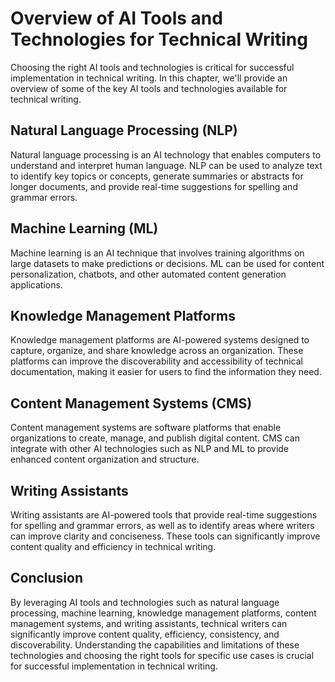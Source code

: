 Overview of AI Tools and Technologies for Technical Writing
==========================================================================================================================================

Choosing the right AI tools and technologies is critical for successful implementation in technical writing. In this chapter, we'll provide an overview of some of the key AI tools and technologies available for technical writing.

Natural Language Processing (NLP)
---------------------------------

Natural language processing is an AI technology that enables computers to understand and interpret human language. NLP can be used to analyze text to identify key topics or concepts, generate summaries or abstracts for longer documents, and provide real-time suggestions for spelling and grammar errors.

Machine Learning (ML)
---------------------

Machine learning is an AI technique that involves training algorithms on large datasets to make predictions or decisions. ML can be used for content personalization, chatbots, and other automated content generation applications.

Knowledge Management Platforms
------------------------------

Knowledge management platforms are AI-powered systems designed to capture, organize, and share knowledge across an organization. These platforms can improve the discoverability and accessibility of technical documentation, making it easier for users to find the information they need.

Content Management Systems (CMS)
--------------------------------

Content management systems are software platforms that enable organizations to create, manage, and publish digital content. CMS can integrate with other AI technologies such as NLP and ML to provide enhanced content organization and structure.

Writing Assistants
------------------

Writing assistants are AI-powered tools that provide real-time suggestions for spelling and grammar errors, as well as to identify areas where writers can improve clarity and conciseness. These tools can significantly improve content quality and efficiency in technical writing.

Conclusion
----------

By leveraging AI tools and technologies such as natural language processing, machine learning, knowledge management platforms, content management systems, and writing assistants, technical writers can significantly improve content quality, efficiency, consistency, and discoverability. Understanding the capabilities and limitations of these technologies and choosing the right tools for specific use cases is crucial for successful implementation in technical writing.
